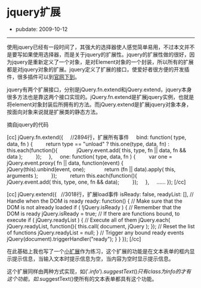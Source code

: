 # jquery扩展

- pubdate: 2009-10-12

--------------------------


使用jquery已经有一段时间了，其强大的选择器使人感觉简单易用，不过本文并不是要写如果使用选择器，而是关于jquery的扩展性。jquery的扩展性做的很好，因为jquery是重新定义了一个对象，是对Element对象的一个封装，所以所有的扩展都是对jquery对象的扩展。jquery定义了扩展的接口，使爱好者很方便的开发插件，很多插件可以到[官网下到](http://plugins.jquery.com/)。

jquery有两个扩展接口，分别是jQuery.fn.extend和jQuery.extend，jquery本身很多方法也是靠这两个接口实现的。jQuery.fn.extend是扩展jquery实例，也就是将element对象封装后所拥有的方法。而jQuery.extend是扩展jquery对象本身，按面向对象来说就是扩展类的静态方法。

摘自jquery的代码

[cc]
jQuery.fn.extend({    
//2894行，扩展所有事件    
bind: function( type, data, fn ) {        
return type == "unload"
? this.one(type, data, fn)
: this.each(function(){            
jQuery.event.add( this, type, fn || data, fn && data );        
});    
},    
one: function( type, data, fn ) {        
var one = jQuery.event.proxy( fn || data, function(event) {            
jQuery(this).unbind(event, one);            
return (fn || data).apply( this, arguments );        
});        
return this.each(function(){            
jQuery.event.add( this, type, one, fn && data);        
});    
},    
......
});
[/cc]

[cc]
jQuery.extend({  
//3018行，扩展load事件
isReady: false,
readyList: [], // Handle when the DOM is ready
ready: function() { // Make sure that the DOM is not already loaded
if ( !jQuery.isReady ) {
// Remember that the DOM is ready
jQuery.isReady = true;
// If there are functions bound, to execute
if ( jQuery.readyList ) {
// Execute all of them
jQuery.each( jQuery.readyList, function(){
this.call( document, jQuery );
});
// Reset the list of functions
jQuery.readyList = null;
}
// Trigger any bound ready events
jQuery(document).triggerHandler("ready");
}
}
});
[/cc]

在此基础上我也写了一个[小扩展](http://dl.getdropbox.com/u/358534/jsdemo/lib/suggestText.js)作为练习，这个扩展的功能是在文本表单的框内显示提示信息，当输入文本时提示信息为空，当内容为空时显示提示信息。

这个扩展同样由两种方式实现，如$('.info').suggestText()只有class为info的才有这个功能，如$.suggestText()使所有的文本表单都具有这个功能。

